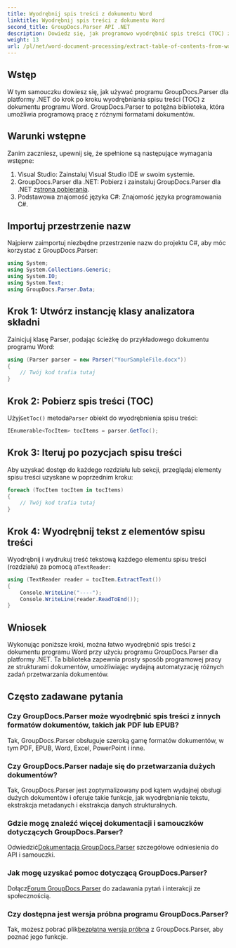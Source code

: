 ```yaml
---
title: Wyodrębnij spis treści z dokumentu Word
linktitle: Wyodrębnij spis treści z dokumentu Word
second_title: GroupDocs.Parser API .NET
description: Dowiedz się, jak programowo wyodrębnić spis treści (TOC) z dokumentów programu Word przy użyciu narzędzia GroupDocs.Parser dla platformy .NET.
weight: 13
url: /pl/net/word-document-processing/extract-table-of-contents-from-word-document/
---
```

## Wstęp
W tym samouczku dowiesz się, jak używać programu GroupDocs.Parser dla platformy .NET do krok po kroku wyodrębniania spisu treści (TOC) z dokumentu programu Word. GroupDocs.Parser to potężna biblioteka, która umożliwia programową pracę z różnymi formatami dokumentów.
## Warunki wstępne
Zanim zaczniesz, upewnij się, że spełnione są następujące wymagania wstępne:
1. Visual Studio: Zainstaluj Visual Studio IDE w swoim systemie.
2.  GroupDocs.Parser dla .NET: Pobierz i zainstaluj GroupDocs.Parser dla .NET z[strona pobierania](https://releases.groupdocs.com/parser/net/).
3. Podstawowa znajomość języka C#: Znajomość języka programowania C#.

## Importuj przestrzenie nazw
Najpierw zaimportuj niezbędne przestrzenie nazw do projektu C#, aby móc korzystać z GroupDocs.Parser:
```csharp
using System;
using System.Collections.Generic;
using System.IO;
using System.Text;
using GroupDocs.Parser.Data;
```
## Krok 1: Utwórz instancję klasy analizatora składni
Zainicjuj klasę Parser, podając ścieżkę do przykładowego dokumentu programu Word:
```csharp
using (Parser parser = new Parser("YourSampleFile.docx"))
{
    // Twój kod trafia tutaj
}
```
## Krok 2: Pobierz spis treści (TOC)
 Użyj`GetToc()` metoda`Parser` obiekt do wyodrębnienia spisu treści:
```csharp
IEnumerable<TocItem> tocItems = parser.GetToc();
```
## Krok 3: Iteruj po pozycjach spisu treści
Aby uzyskać dostęp do każdego rozdziału lub sekcji, przeglądaj elementy spisu treści uzyskane w poprzednim kroku:
```csharp
foreach (TocItem tocItem in tocItems)
{
    // Twój kod trafia tutaj
}
```
## Krok 4: Wyodrębnij tekst z elementów spisu treści
 Wyodrębnij i wydrukuj treść tekstową każdego elementu spisu treści (rozdziału) za pomocą a`TextReader`:
```csharp
using (TextReader reader = tocItem.ExtractText())
{
    Console.WriteLine("----");
    Console.WriteLine(reader.ReadToEnd());
}
```

## Wniosek
Wykonując poniższe kroki, można łatwo wyodrębnić spis treści z dokumentu programu Word przy użyciu programu GroupDocs.Parser dla platformy .NET. Ta biblioteka zapewnia prosty sposób programowej pracy ze strukturami dokumentów, umożliwiając wydajną automatyzację różnych zadań przetwarzania dokumentów.

## Często zadawane pytania
### Czy GroupDocs.Parser może wyodrębnić spis treści z innych formatów dokumentów, takich jak PDF lub EPUB?
Tak, GroupDocs.Parser obsługuje szeroką gamę formatów dokumentów, w tym PDF, EPUB, Word, Excel, PowerPoint i inne.
### Czy GroupDocs.Parser nadaje się do przetwarzania dużych dokumentów?
Tak, GroupDocs.Parser jest zoptymalizowany pod kątem wydajnej obsługi dużych dokumentów i oferuje takie funkcje, jak wyodrębnianie tekstu, ekstrakcja metadanych i ekstrakcja danych strukturalnych.
### Gdzie mogę znaleźć więcej dokumentacji i samouczków dotyczących GroupDocs.Parser?
 Odwiedzić[Dokumentacja GroupDocs.Parser](https://tutorials.groupdocs.com/parser/net/) szczegółowe odniesienia do API i samouczki.
### Jak mogę uzyskać pomoc dotyczącą GroupDocs.Parser?
 Dołącz[Forum GroupDocs.Parser](https://forum.groupdocs.com/c/parser/17) do zadawania pytań i interakcji ze społecznością.
### Czy dostępna jest wersja próbna programu GroupDocs.Parser?
 Tak, możesz pobrać plik[bezpłatna wersja próbna](https://releases.groupdocs.com/) z GroupDocs.Parser, aby poznać jego funkcje.